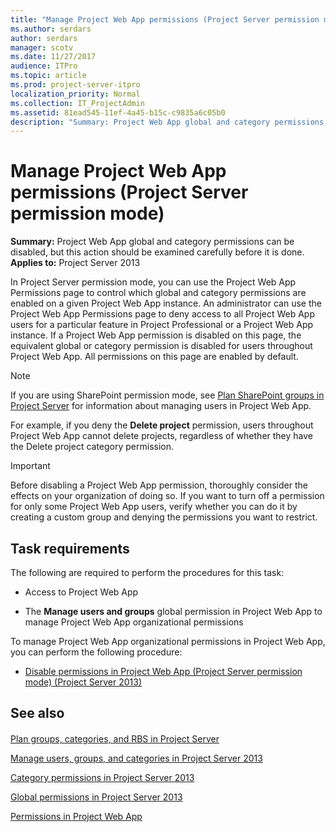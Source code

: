 ```yaml
---
title: "Manage Project Web App permissions (Project Server permission mode)"
ms.author: serdars
author: serdars
manager: scotv
ms.date: 11/27/2017
audience: ITPro
ms.topic: article
ms.prod: project-server-itpro
localization_priority: Normal
ms.collection: IT_ProjectAdmin
ms.assetid: 81ead545-11ef-4a45-b15c-c9835a6c05b0
description: "Summary: Project Web App global and category permissions can be disabled, but this action should be examined carefully before it is done."
---
```


# Manage Project Web App permissions (Project Server permission mode)
 
 **Summary:** Project Web App global and category permissions can be disabled, but this action should be examined carefully before it is done.<br/>
**Applies to:** Project Server 2013
  
In Project Server permission mode, you can use the Project Web App Permissions page to control which global and category permissions are enabled on a given Project Web App instance. An administrator can use the Project Web App Permissions page to deny access to all Project Web App users for a particular feature in Project Professional or a Project Web App instance. If a Project Web App permission is disabled on this page, the equivalent global or category permission is disabled for users throughout Project Web App. All permissions on this page are enabled by default.
  
> [!NOTE]
> If you are using SharePoint permission mode, see [Plan SharePoint groups in Project Server](plan-sharepoint-groups-in-project-server.md) for information about managing users in Project Web App.
  
For example, if you deny the **Delete project** permission, users throughout Project Web App cannot delete projects, regardless of whether they have the Delete project category permission.
  
> [!IMPORTANT]
> Before disabling a Project Web App permission, thoroughly consider the effects on your organization of doing so. If you want to turn off a permission for only some Project Web App users, verify whether you can do it by creating a custom group and denying the permissions you want to restrict. 
  
## Task requirements

The following are required to perform the procedures for this task:
  
- Access to Project Web App
    
- The **Manage users and groups** global permission in Project Web App to manage Project Web App organizational permissions
    
To manage Project Web App organizational permissions in Project Web App, you can perform the following procedure:
  
- [Disable permissions in Project Web App (Project Server permission mode) (Project Server 2013)](disable-permissions-in-project-web-app-project-server-permission-modeproject-ser.md)
    
## See also

#### 

[Plan groups, categories, and RBS in Project Server](plan-groups-categories-and-rbs-in-project-server.md)
  
[Manage users, groups, and categories in Project Server 2013](manage-users-groups-and-categories-in-project-server-2013.md)
  
[Category permissions in Project Server 2013](category-permissions-in-project-server-2013.md)
  
[Global permissions in Project Server 2013](global-permissions-in-project-server-2013.md)

[Permissions in Project Web App](plan-groups-categories-and-rbs-in-project-server.md#section2)

